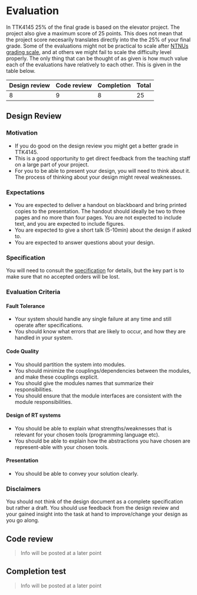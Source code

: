 # Evaluation

In TTK4145 25% of the final grade is based on the elevator project. The project also give a maximum score of 25 points. This does not mean that the project score necesarily translates directly into the the 25% of your final grade. Some of the evaluations might not be practical to scale after [NTNUs grading scale](https://innsida.ntnu.no/wiki/-/wiki/English/Grading+scale+using+percentage+points), and at others we might fail to scale the difficulty level properly. The only thing that can be thought of as given is how much value each of the evaluations have relatively to each other. This is given in the table below.

| Design review | Code review | Completion | Total |
| ------------- | ----------- | ---------- | ----- |
| 8             | 9           | 8          | 25    |

## Design Review
### Motivation
 - If you do good on the design review you might get a better grade in TTK4145.
 - This is a good opportunity to get direct feedback from the teaching staff on a large part of your project.
 - For you to be able to present your design, you will need to think about it. The process of thinking about your design might reveal weaknesses.

### Expectations
 - You are expected to deliver a handout on blackboard and bring printed copies to the presentation. The handout should ideally be two to three pages and no more than four pages. You are not expected to include text, and you are expected to include figures.
 - You are expected to give a short talk (5-10min) about the design if asked to.
 - You are expected to answer questions about your design.

### Specification
You will need to consult the [specification](https://github.com/TTK4145/Project#technical-specification) for details, but the key part is to make sure that no accepted orders will be lost.

### Evaluation Criteria
#### Fault Tolerance
 - Your system should handle any single failure at any time and still operate after specifications.
 - You should know what errors that are likely to occur, and how they are handled in your system. 

#### Code Quality
 - You should partition the system into modules.
 - You should minimize the couplings/dependencies between the modules, and make these couplings explicit.
 - You should give the modules names that summarize their responsibilities.
 - You should ensure that the module interfaces are consistent with the module responsibilities. 

#### Design of RT systems
 - You should be able to explain what strengths/weaknesses that is relevant for your chosen tools (programming language etc). 
 - You should be able to explain how the abstractions you have chosen are represent-able with your chosen tools.

#### Presentation
 - You should be able to convey your solution clearly.

### Disclaimers
You should not think of the design document as a complete specification but rather a draft. You should use feedback from the design review and your gained insight into the task at hand to improve/change your design as you go along.

## Code review
> Info will be posted at a later point

## Completion test
> Info will be posted at a later point


